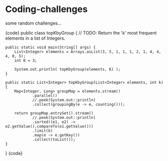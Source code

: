 # Coding-challenges

some random challenges...

{code}
public class topKbyGroup {
    // TODO: Return the 'k' most frequent elements in a list of Integers.
    
    public static void main(String[] args) {
        List<Integer> elements = Arrays.asList(3, 5, 1, 1, 1, 2, 1, 4, 4, 4, 0, 5);
        int K = 3;

        System.out.println( topKbyGroup(elements, K) );
    }

    public static List<Integer> topKbyGroup(List<Integer> elements, int k) {
        Map<Integer, Long> groupMap = elements.stream()
                .parallel()
                //.peek(System.out::println)
                .collect(groupingBy(e -> e, counting()));

        return groupMap.entrySet().stream()
                //.peek(System.out::println)
                .sorted((e1, e2) -> e2.getValue().compareTo(e1.getValue()))
                .limit(k)
                .map(e -> e.getKey())
                .collect(toList());
    }
}
{code}
